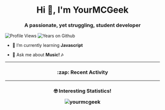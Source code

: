 <h1 align="center">Hi 👋, I'm YourMCGeek</h1>
<h3 align="center">A passionate, yet struggling, student developer</h3>

<p align="left"> <img src="https://komarev.com/ghpvc/?username=yourmcgeek" alt="Profile Views" />
<img src="https://badges.pufler.dev/years/yourmcgeek" alt="Years on Github"> 
</p>

- 🌱 I’m currently learning **Javascript**

- 💬 Ask me about **Music! 🎶**

---

<h3 align="center"> :zap: Recent Activity

<!--START_SECTION:activity-->
<!--END_SECTION:activity-->

---

<h3 align="center">🤓 Interesting Statistics!
<!--START_SECTION:waka-->
<!--END_SECTION:waka-->

<p align="center"> <img src="https://github-readme-stats.vercel.app/api?username=yourmcgeek&show_icons=true" alt="yourmcgeek" /> </p>
